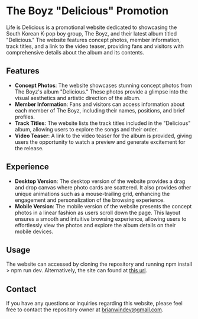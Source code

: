 # The Boyz "Delicious" Promotion

Life is Delicious is a promotional website dedicated to showcasing the South Korean K-pop boy group, The Boyz, and their latest album titled "Delicious." The website features concept photos, member information, track titles, and a link to the video teaser, providing fans and visitors with comprehensive details about the album and its contents.

## Features
* **Concept Photos**: The website showcases stunning concept photos from The Boyz's album "Delicious." These photos provide a glimpse into the visual aesthetics and artistic direction of the album.
* **Member Information**: Fans and visitors can access information about each member of The Boyz, including their names, positions, and brief profiles.
* **Track Titles**: The website lists the track titles included in the "Delicious" album, allowing users to explore the songs and their order.
* **Video Teaser**: A link to the video teaser for the album is provided, giving users the opportunity to watch a preview and generate excitement for the release.

## Experience
* **Desktop Version**: The desktop version of the website provides a drag and drop canvas where photo cards are scattered. It also provides other unique animations such as a mouse-trailing grid, enhancing the engagement and personalization of the browsing experience.
* **Mobile Version**: The mobile version of the website presents the concept photos in a linear fashion as users scroll down the page. This layout ensures a smooth and intuitive browsing experience, allowing users to effortlessly view the photos and explore the album details on their mobile devices.

## Usage
The website can accessed by cloning the repository and running npm install > npm run dev. Alternatively, the site can found at [this url](https://lifeisdelicious.netlify.app/).

## Contact
If you have any questions or inquiries regarding this website, please feel free to contact the repository owner at brianwindev@gmail.com.
